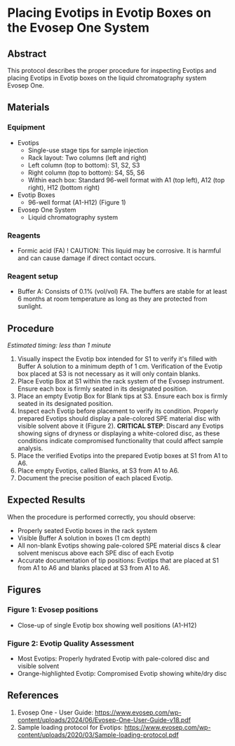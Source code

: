 # Placing Evotips in Evotip Boxes on the Evosep One System


## Abstract
This protocol describes the proper procedure for inspecting Evotips and placing Evotips in Evotip boxes on the liquid chromatography system Evosep One.


## Materials

### Equipment
- Evotips
  - Single-use stage tips for sample injection
  - Rack layout: Two columns (left and right)
  - Left column (top to bottom): S1, S2, S3
  - Right column (top to bottom): S4, S5, S6
  - Within each box: Standard 96-well format with A1 (top left), A12 (top right), H12 (bottom right)
- Evotip Boxes
  - 96-well format (A1-H12) (Figure 1)
- Evosep One System
  - Liquid chromatography system

### Reagents
- Formic acid (FA)
  ! CAUTION: This liquid may be corrosive. It is harmful and can cause damage if direct contact occurs.

### Reagent setup
- Buffer A: Consists of 0.1% (vol/vol) FA. The buffers are stable for at least 6 months at room temperature as long as they are protected from sunlight.


## Procedure
*Estimated timing: less than 1 minute*

1. Visually inspect the Evotip box intended for S1 to verify it's filled with Buffer A solution to a minimum depth of 1 cm. Verification of the Evotip box placed at S3 is not necessary as it will only contain blanks.
2. Place Evotip Box at S1 within the rack system of the Evosep instrument. Ensure each box is firmly seated in its designated position.
3. Place an empty Evotip Box for Blank tips at S3. Ensure each box is firmly seated in its designated position.
4. Inspect each Evotip before placement to verify its condition. Properly prepared Evotips should display a pale-colored SPE material disc with visible solvent above it (Figure 2).
   **CRITICAL STEP**: Discard any Evotips showing signs of dryness or displaying a white-colored disc, as these conditions indicate compromised functionality that could affect sample analysis.
5. Place the verified Evotips into the prepared Evotip boxes at S1 from A1 to A6.
6. Place empty Evotips, called Blanks, at S3 from A1 to A6.
7. Document the precise position of each placed Evotip.


## Expected Results
When the procedure is performed correctly, you should observe:
- Properly seated Evotip boxes in the rack system
- Visible Buffer A solution in boxes (1 cm depth)
- All non-blank Evotips showing pale-colored SPE material discs & clear solvent meniscus above each SPE disc of each Evotip
- Accurate documentation of tip positions: Evotips that are placed at S1 from A1 to A6 and blanks placed at S3 from A1 to A6.


## Figures

### Figure 1: Evosep positions
- Close-up of single Evotip box showing well positions (A1-H12)

### Figure 2: Evotip Quality Assessment
- Most Evotips: Properly hydrated Evotip with pale-colored disc and visible solvent
- Orange-highlighted Evotip: Compromised Evotip showing white/dry disc


## References
1. Evosep One - User Guide: https://www.evosep.com/wp-content/uploads/2024/06/Evosep-One-User-Guide-v18.pdf
2. Sample loading protocol for Evotips: https://www.evosep.com/wp-content/uploads/2020/03/Sample-loading-protocol.pdf
